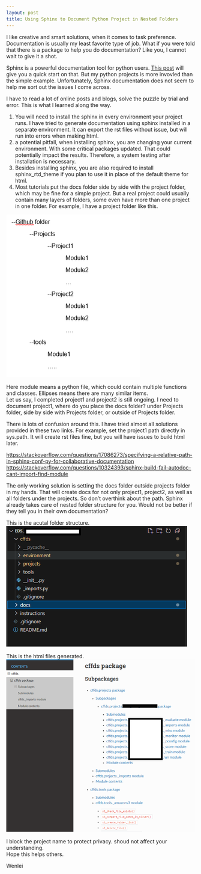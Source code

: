 ```yaml
---
layout: post
title: Using Sphinx to Document Python Project in Nested Folders
---
```


I like creative and smart solutions, when it comes to task preference. Documentation is usually my least favorite type of job. What if you were told that there is a package to help you do documentation? Like you, I cannot wait to give it a shot.   

Sphinx is a powerful documentation tool for python users. [This post](https://towardsdatascience.com/documenting-python-code-with-sphinx-554e1d6c4f6d/) will give you a quick start on that.  But my python projects is more invovled than the simple example. Unfortunately, Sphinx documentation does not seem to help me sort out the issues I come across.  

I have to read a lot of online posts and blogs, solve the puzzle by trial and error. This is what I learned along the way.    

1. You will need to install the sphinx in every environment your project runs. I have tried to generate documentation using sphinx installed in a separate environment. It can export the rst files without issue, but will run into errors when making html.  
2. a potential pitfall, when installing sphinx, you are changing your current environment. With some critical packages updated. That could potentially impact the results. Therefore, a system testing after installation is necessary.  
3. Besides installing sphinx, you are also required to install sphinx_rtd_theme if you plan to use it in place of the default theme for html.  
4. Most tutorials put the docs folder side by side with the project folder, which may be fine for a simple project. But a real project could usually contain many layers of folders, some even have more than one project in one folder. For example, I have a project folder like this.  
<img src="/images/blog66/folder_structure.png">   

Here module means a python file, which could contain multiple functions and classes. Ellipses means there are many similar items.   
Let us say, I completed project1 and project2 is still ongoing. I need to document project1, where do you place the docs folder?  under Projects folder, side by side with Projects folder, or outside of Projects folder.  

There is lots of confusion around this. I have tried almost all solutions provided in these two links. For example, set the project1 path directly in sys.path. It will create rst files fine, but you will have issues to build html later.  

<https://stackoverflow.com/questions/17086273/specifying-a-relative-path-in-sphinx-conf-py-for-collaborative-documentation>  
<https://stackoverflow.com/questions/10324393/sphinx-build-fail-autodoc-cant-import-find-module>  

The only working solution is setting the docs folder outside projects folder in my hands. That will create docs for not only project1, project2, as well as all folders under the projects. So don’t overthink about the path. Sphinx already takes care of nested folder structure for you. Would not be better if they tell you in their own documentation?  

This is the acutal folder structure.  
<img src="/images/blog66/folder_structure2.PNG">     

This is the html files generated.  
<img src="/images/blog66/output_doc_structure.PNG">   

I block the project name to protect privacy. shoud not affect your understanding.   
Hope this helps others.   

Wenlei





